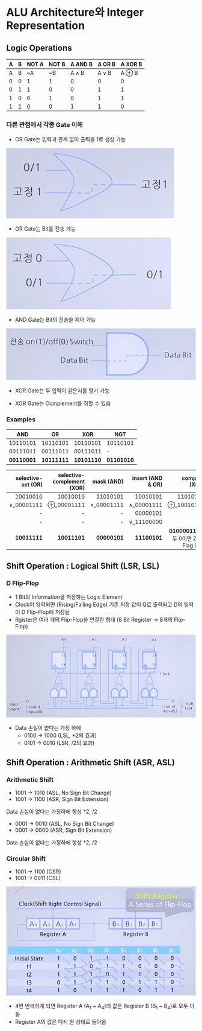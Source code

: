 # ALU Architecture와 Integer Representation

## Logic Operations

A | B | NOT A | NOT B | A AND B | A OR B | A XOR B
--|---|-------|-------|---------|--------|--------
A | B | ~A    | ~B    | A ∧ B   | A ∨ B  | A ⊕ B
0 | 0 | 1     | 1     | 0       | 0      | 0
0 | 1 | 1     | 0     | 0       | 1      | 1
1 | 0 | 0     | 1     | 0       | 1      | 1
1 | 1 | 0     | 0     | 1       | 1      | 0

### 다른 관점에서 각종 Gate 이해

* OR Gate는 입력과 관계 없이 출력을 1로 생성 가능

![](../resources/logic-op-1.png)

* OR Gate는 Bit를 전송 가능

![](../resources/logic-op-2.png)

* AND Gate는 Bit의 전송을 제어 가능

![](../resources/logic-op-3.png)

* XOR Gate는 두 입력이 같은지를 평가 가능

* XOR Gate는 Complement를 취할 수 있음

### Examples

AND      | OR       | XOR      | NOT
---------|----------|----------|----------
10110101 | 10110101 | 10110101 | 10110101
00111011 | 00111011 | 00111011 | -
**00110001** | **10111111** | **10101110** | **01101010**

selective-set (OR) | selective-complement (XOR) | mask (AND) | insert (AND & OR) | compare (XOR)
-------------:|---------------------:|-----:|-------:|---------:
 10010010 | 10010010 | 11010101 | 10010101 | 11010101
∨_00001111 | ⊕_00001111 | ∧_00001111 | ∧_00001111 | ⊕_10010110
-        | -        | -        | 00000101 | -       
-        | -        | -        | ∨_11100000 | -       
**10011111** | **10011101** | **00000101** | **11100101** | **01000011** (모두 0이면 Zero Flag Set)

## Shift Operation : Logical Shift (LSR, LSL)

### D Flip-Flop

* 1 Bit의 Information을 저장하는 Logic Element
* Clock이 입력되면 (Rising/Falling Edge) 기존 저장 값이 Q로 출력되고 D의 입력이 D Flip-Flop에 저장됨
* Rgister은 여러 개의 Flip-Flop을 연결한 형태 (8 Bit Register -> 8개의 Flip-Flop)

![](../resources/logic-op-4.png)

* Data 손실이 없다는 가정 하에
    * 0100 -> 1000 (LSL, *2의 효과)
    * 0101 -> 0010 (LSR, /2의 효과)

## Shift Operation : Arithmetic Shift (ASR, ASL)

### Arithmetic Shift

* 1001 -> 1010 (ASL, No Sign Bit Change)
* 1001 -> 1100 (ASR, Sign Bit Extension)

Data 손실이 없다는 가정하에 항상 *2, /2

* 0001 -> 0010 (ASL, No Sign Bit Change)
* 0001 -> 0000 (ASR, Sign Bit Extension)

Data 손실이 없다는 가정하에 항상 *2, /2

### Circular Shift

* 1001 -> 1100 (CSR)
* 1001 -> 0011 (CSL)

![](../resources/logic-op-5.png)

* 4번 반복하게 되면 Register A (A<sub>1</sub> ~ A<sub>4</sub>)의 값은 Register B (B<sub>1</sub> ~ B<sub>4</sub>)로 모두 이동
* Register A의 값은 다시 원 상태로 돌아옴
